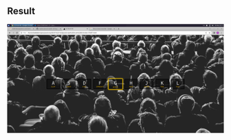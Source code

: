 ## Result
![Result](https://github.com/kokkkkk/Odin/blob/main/JavaScript30/01%20-%20JavaScript%20Drum%20Kit/result.png)
